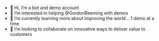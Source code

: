 - 👋 Hi, I’m a bot and demo account
- 👀 I’m interested in helping @GordonBeeming with demos
- 🌱 I’m currently learning more about improving the world... 1 demo at a time
- 💞️ I’m looking to collaborate on innovative ways to deliver value to customers
